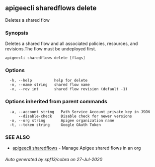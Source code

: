 ## apigeecli sharedflows delete

Deletes a shared flow

### Synopsis

Deletes a shared flow and all associated policies, resources, and revisions.The flow must be undeployed first.

```
apigeecli sharedflows delete [flags]
```

### Options

```
  -h, --help          help for delete
  -n, --name string   shared flow name
  -v, --rev int       shared flow revision (default -1)
```

### Options inherited from parent commands

```
  -a, --account string   Path Service Account private key in JSON
      --disable-check    Disable check for newer versions
  -o, --org string       Apigee organization name
  -t, --token string     Google OAuth Token
```

### SEE ALSO

* [apigeecli sharedflows](apigeecli_sharedflows.md)	 - Manage Apigee shared flows in an org

###### Auto generated by spf13/cobra on 27-Jul-2020
